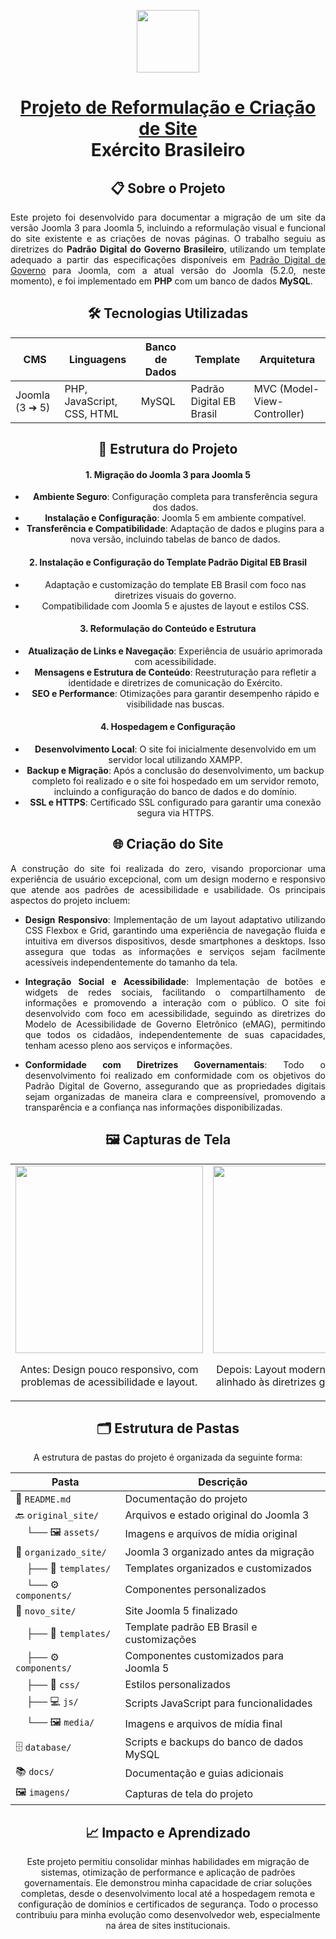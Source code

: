 <p align="center">
<img src="https://camo.githubusercontent.com/3b58e34f4607c08fad1787cfed025ca8adae420722d089a630a89bc6e8c8f748/68747470733a2f2f692e696d6775722e636f6d2f75626c454e32682e706e67" height="100" data-canonical-src="https://i.imgur.com/ublEN2h.png" style="max-width: 100%;">

<div align="center">

<h1 tabindex="-1" class="heading-element" dir="auto">
  <a href="https://github.com/kaiogabs/project-svp-eb">Projeto de Reformulação e Criação de Site</a><br>Exército Brasileiro
</h1>

<div align="center">
  <h2>📋 Sobre o Projeto</h2>
</div>
<p align="justify">
Este projeto foi desenvolvido para documentar a migração de um site da versão Joomla 3 para Joomla 5, incluindo a reformulação visual e funcional do site existente e as criações de novas páginas. O trabalho seguiu as diretrizes do <strong>Padrão Digital do Governo Brasileiro</strong>, utilizando um template adequado a partir das especificações disponíveis em <a href="https://www.gov.br/ds/">Padrão Digital de Governo</a> para Joomla, com a atual versão do Joomla (5.2.0, neste momento), e foi implementado em <strong>PHP</strong> com um banco de dados <strong>MySQL</strong>.
</p>

<div align="center">

<h2> 🛠 Tecnologias Utilizadas</h2>

| CMS                | Linguagens                | Banco de Dados | Template                  | Arquitetura                |
|--------------------|---------------------------|----------------|---------------------------|-----------------------------|
| Joomla (3 ➔ 5)     | PHP, JavaScript, CSS, HTML | MySQL          | Padrão Digital EB Brasil   | MVC (Model-View-Controller) |

</div>

<h2> 📁 Estrutura do Projeto</h2>

#### 1. Migração do Joomla 3 para Joomla 5
   - **Ambiente Seguro**: Configuração completa para transferência segura dos dados.
   - **Instalação e Configuração**: Joomla 5 em ambiente compatível.
   - **Transferência e Compatibilidade**: Adaptação de dados e plugins para a nova versão, incluindo tabelas de banco de dados.

#### 2. Instalação e Configuração do Template Padrão Digital EB Brasil
   - Adaptação e customização do template EB Brasil com foco nas diretrizes visuais do governo.
   - Compatibilidade com Joomla 5 e ajustes de layout e estilos CSS.

#### 3. Reformulação do Conteúdo e Estrutura
   - **Atualização de Links e Navegação**: Experiência de usuário aprimorada com acessibilidade.
   - **Mensagens e Estrutura de Conteúdo**: Reestruturação para refletir a identidade e diretrizes de comunicação do Exército.
   - **SEO e Performance**: Otimizações para garantir desempenho rápido e visibilidade nas buscas.

#### 4. Hospedagem e Configuração
   - **Desenvolvimento Local**: O site foi inicialmente desenvolvido em um servidor local utilizando XAMPP.
   - **Backup e Migração**: Após a conclusão do desenvolvimento, um backup completo foi realizado e o site foi hospedado em um servidor remoto, incluindo a configuração do banco de dados e do domínio.
   - **SSL e HTTPS**: Certificado SSL configurado para garantir uma conexão segura via HTTPS.

<h2> 🌐 Criação do Site</h2>

<div align="justify">
A construção do site foi realizada do zero, visando proporcionar uma experiência de usuário excepcional, com um design moderno e responsivo que atende aos padrões de acessibilidade e usabilidade. Os principais aspectos do projeto incluem:

- **Design Responsivo**: Implementação de um layout adaptativo utilizando CSS Flexbox e Grid, garantindo uma experiência de navegação fluida e intuitiva em diversos dispositivos, desde smartphones a desktops. Isso assegura que todas as informações e serviços sejam facilmente acessíveis independentemente do tamanho da tela.

- **Integração Social e Acessibilidade**: Implementação de botões e widgets de redes sociais, facilitando o compartilhamento de informações e promovendo a interação com o público. O site foi desenvolvido com foco em acessibilidade, seguindo as diretrizes do Modelo de Acessibilidade de Governo Eletrônico (eMAG), permitindo que todos os cidadãos, independentemente de suas capacidades, tenham acesso pleno aos serviços e informações.

- **Conformidade com Diretrizes Governamentais**: Todo o desenvolvimento foi realizado em conformidade com os objetivos do Padrão Digital de Governo, assegurando que as propriedades digitais sejam organizadas de maneira clara e compreensível, promovendo a transparência e a confiança nas informações disponibilizadas.
</div>

<h2> 🖼 Capturas de Tela</h2>

<table>
  <tr>
    <td align="center">
      <img src="https://imgur.com/a/Oos6dCT" height="300" data-canonical-src="https://imgur.com/a/Oos6dCT" style="max-width: 100%;">
      <p>Antes: Design pouco responsivo, com problemas de acessibilidade e layout.</p>
    </td>
    <td align="center">
      <img src="https://imgur.com/8vWscqQ" height="300" data-canonical-src="https://imgur.com/8vWscqQ" style="max-width: 100%;">
      <p>Depois: Layout moderno e responsivo, alinhado às diretrizes governamentais.</p>
    </td>
  </tr>
</table>

<h2> 🗂 Estrutura de Pastas</h2>

A estrutura de pastas do projeto é organizada da seguinte forma:

| Pasta                  | Descrição                                           |
|------------------------|----------------------------------------------------|
| 📜 `README.md`         | Documentação do projeto                            |
| 🔙 `original_site/`    | Arquivos e estado original do Joomla 3            |
| &nbsp;&nbsp;&nbsp;&nbsp;└── 🖼️ `assets/`       | Imagens e arquivos de mídia original                |
| 📂 `organizado_site/`  | Joomla 3 organizado antes da migração              |
| &nbsp;&nbsp;&nbsp;&nbsp;├── 🎨 `templates/`     | Templates organizados e customizados                |
| &nbsp;&nbsp;&nbsp;&nbsp;└── ⚙️ `components/`    | Componentes personalizados                           |
| 🚀 `novo_site/`        | Site Joomla 5 finalizado                            |
| &nbsp;&nbsp;&nbsp;&nbsp;├── 🎨 `templates/`     | Template padrão EB Brasil e customizações           |
| &nbsp;&nbsp;&nbsp;&nbsp;├── ⚙️ `components/`    | Componentes customizados para Joomla 5              |
| &nbsp;&nbsp;&nbsp;&nbsp;├── 🎨 `css/`           | Estilos personalizados                               |
| &nbsp;&nbsp;&nbsp;&nbsp;├── 💻 `js/`            | Scripts JavaScript para funcionalidades              |
| &nbsp;&nbsp;&nbsp;&nbsp;└── 🖼️ `media/`         | Imagens e arquivos de mídia final                   |
| 🗄️ `database/`         | Scripts e backups do banco de dados MySQL          |
| 📚 `docs/`             | Documentação e guias adicionais                    |
| 🖼️ `imagens/`          | Capturas de tela do projeto                         |

<h2> 📈 Impacto e Aprendizado</h2>

Este projeto permitiu consolidar minhas habilidades em migração de sistemas, otimização de performance e aplicação de padrões governamentais. Ele demonstrou minha capacidade de criar soluções completas, desde o desenvolvimento local até a hospedagem remota e configuração de domínios e certificados de segurança. Todo o processo contribuiu para minha evolução como desenvolvedor web, especialmente na área de sites institucionais.
